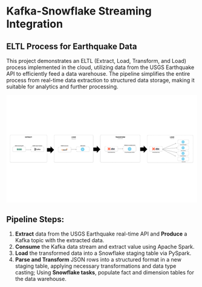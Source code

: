 # Kafka-Snowflake Streaming Integration

## ELTL Process for Earthquake Data

This project demonstrates an ELTL (Extract, Load, Transform, and Load) process implemented in the cloud, utilizing data from the USGS Earthquake API to efficiently feed a data warehouse. The pipeline simplifies the entire process from real-time data extraction to structured data storage, making it suitable for analytics and further processing.

![Pipeline Overview](.files/pipeline_overview_.png)

## Pipeline Steps:

1. **Extract** data from the USGS Earthquake real-time API and  **Produce** a Kafka topic with the extracted data.
2. **Consume** the Kafka data stream and extract value using Apache Spark.
3. **Load** the transformed data into a Snowflake staging table via PySpark.<br>
4. **Parse and Transform** JSON rows into a structured format in a new staging table, applying necessary transformations and data type casting; Using **Snowflake tasks**, populate fact and dimension tables for the data warehouse.
